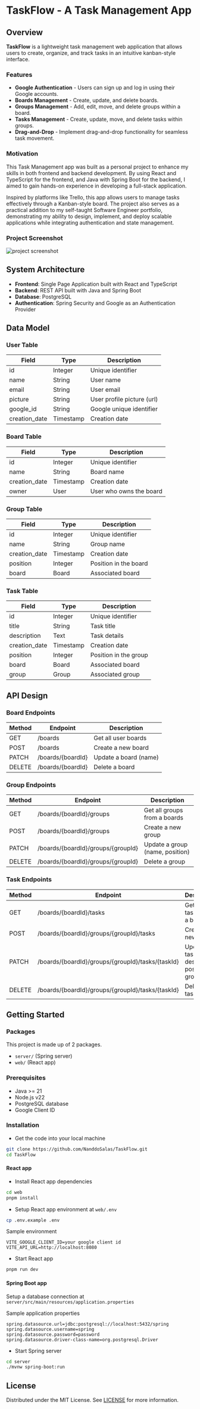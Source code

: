 # TaskFlow - A Task Management App

## Overview

**TaskFlow** is a lightweight task management web application that allows users to create, organize, and track tasks in an intuitive kanban-style interface.

### Features

- **Google Authentication** - Users can sign up and log in using their Google accounts.
- **Boards Management** - Create, update, and delete boards.
- **Groups Management** - Add, edit, move, and delete groups within a board.
- **Tasks Management** - Create, update, move, and delete tasks within groups.
- **Drag-and-Drop** - Implement drag-and-drop functionality for seamless task movement.

### Motivation

This Task Management app was built as a personal project to enhance my skills in both frontend and backend development. By using React and TypeScript for the frontend, and Java with Spring Boot for the backend, I aimed to gain hands-on experience in developing a full-stack application.

Inspired by platforms like Trello, this app allows users to manage tasks effectively through a Kanban-style board. The project also serves as a practical addition to my self-taught Software Engineer portfolio, demonstrating my ability to design, implement, and deploy scalable applications while integrating authentication and state management.

### Project Screenshot

![project screenshot](./web/src/assets/development-board.jpg)

## System Architecture

- **Frontend**: Single Page Application built with React and TypeScript
- **Backend**: REST API built with Java and Spring Boot
- **Database**: PostgreSQL
- **Authentication**: Spring Security and Google as an Authentication Provider

## Data Model

### User Table

| Field         | Type      | Description                |
| ------------- | --------- | -------------------------- |
| id            | Integer   | Unique identifier          |
| name          | String    | User name                  |
| email         | String    | User email                 |
| picture       | String    | User profile picture (url) |
| google_id     | String    | Google unique identifier   |
| creation_date | Timestamp | Creation date              |

### Board Table

| Field         | Type      | Description             |
| ------------- | --------- | ----------------------- |
| id            | Integer   | Unique identifier       |
| name          | String    | Board name              |
| creation_date | Timestamp | Creation date           |
| owner         | User      | User who owns the board |

### Group Table

| Field         | Type      | Description           |
| ------------- | --------- | --------------------- |
| id            | Integer   | Unique identifier     |
| name          | String    | Group name            |
| creation_date | Timestamp | Creation date         |
| position      | Integer   | Position in the board |
| board         | Board     | Associated board      |

### Task Table

| Field         | Type      | Description           |
| ------------- | --------- | --------------------- |
| id            | Integer   | Unique identifier     |
| title         | String    | Task title            |
| description   | Text      | Task details          |
| creation_date | Timestamp | Creation date         |
| position      | Integer   | Position in the group |
| board         | Board     | Associated board      |
| group         | Group     | Associated group      |

## API Design

### Board Endpoints

| Method | Endpoint          | Description           |
| ------ | ----------------- | --------------------- |
| GET    | /boards           | Get all user boards   |
| POST   | /boards           | Create a new board    |
| PATCH  | /boards/{boardId} | Update a board (name) |
| DELETE | /boards/{boardId} | Delete a board        |

### Group Endpoints

| Method | Endpoint                           | Description                     |
| ------ | ---------------------------------- | ------------------------------- |
| GET    | /boards/{boardId}/groups           | Get all groups from a boards    |
| POST   | /boards/{boardId}/groups           | Create a new group              |
| PATCH  | /boards/{boardId}/groups/{groupId} | Update a group (name, position) |
| DELETE | /boards/{boardId}/groups/{groupId} | Delete a group                  |

### Task Endpoints

| Method | Endpoint                                          | Description                                         |
| ------ | ------------------------------------------------- | --------------------------------------------------- |
| GET    | /boards/{boardId}/tasks                           | Get all tasks from a board                          |
| POST   | /boards/{boardId}/groups/{groupId}/tasks          | Create a new task                                   |
| PATCH  | /boards/{boardId}/groups/{groupId}/tasks/{taskId} | Update a task (title, description, position, group) |
| DELETE | /boards/{boardId}/groups/{groupId}/tasks/{taskId} | Delete a task                                       |

## Getting Started

### Packages

This project is made up of 2 packages.

- `server/` (Spring server)
- `web/` (React app)

### Prerequisites

- Java >= 21
- Node.js v22
- PostgreSQL database
- Google Client ID

### Installation

- Get the code into your local machine

```bash
git clone https://github.com/NanddoSalas/TaskFlow.git
cd TaskFlow
```

#### React app

- Install React app dependencies

```bash
cd web
pnpm install
```

- Setup React app environment at `web/.env`

```bash
cp .env.example .env
```

Sample environment

```
VITE_GOOGLE_CLIENT_ID=your google client id
VITE_API_URL=http://localhost:8080
```

- Start React app

```bash
pnpm run dev
```

#### Spring Boot app

Setup a database connection at `server/src/main/resources/application.properties`

Sample application properties

```
spring.datasource.url=jdbc:postgresql://localhost:5432/spring
spring.datasource.username=spring
spring.datasource.password=password
spring.datasource.driver-class-name=org.postgresql.Driver
```

- Start Spring server

```bash
cd server
./mvnw spring-boot:run
```

## License

Distributed under the MIT License.
See [LICENSE](LICENSE) for more information.
